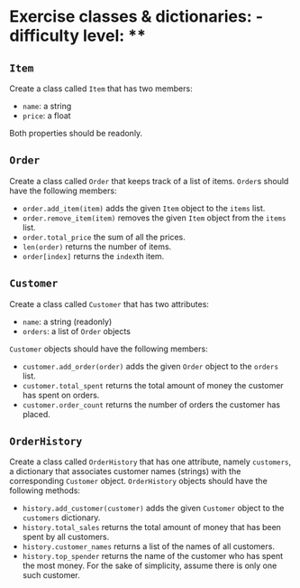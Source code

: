 # Exercise classes & dictionaries: - difficulty level: **

## `Item`

Create a class called `Item` that has two members:

* `name`: a string
* `price`: a float

Both properties should be readonly.

## `Order`

Create a class called `Order` that keeps track of a list of items.
`Order`s should have the following members:

* `order.add_item(item)` adds the given `Item` object to the `items` list.
* `order.remove_item(item)` removes the given `Item` object from the `items` list.
* `order.total_price` the sum of all the prices.
* `len(order)` returns the number of items.
* `order[index]` returns the `index`th item.

## `Customer`

Create a class called `Customer` that has two attributes:

* `name`: a string (readonly)
* `orders`: a list of `Order` objects

`Customer` objects should have the following members:

* `customer.add_order(order)` adds the given `Order` object to the `orders` list.
* `customer.total_spent` returns the total amount of money the customer has spent on orders.
* `customer.order_count` returns the number of orders the customer has placed.

## `OrderHistory`

Create a class called `OrderHistory` that has one attribute, namely `customers`, a dictionary that associates  customer names (strings) with the corresponding `Customer` object.
`OrderHistory` objects should have the following methods:

* `history.add_customer(customer)` adds the given `Customer` object to the `customers` dictionary.
* `history.total_sales` returns the total amount of money that has been spent by all customers.
* `history.customer_names` returns a list of the names of all customers.
* `history.top_spender` returns the name of the customer who has spent the most money.
  For the sake of simplicity, assume there is only one such customer.
